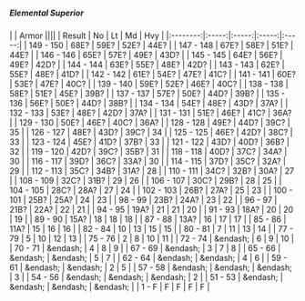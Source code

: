 ##### Elemental Superior

|      | Armor ||||
| Result | No | Lt | Md | Hvy |
|:--------:|:-----:|:-----:|:-----:|:-----:|
| 149 - 150 | 68E? | 59E? | 52E? | 44E? |
| 147 - 148 | 67E? | 58E? | 51E? | 44E? |
| 146 - 146 | 65E? | 57E? | 49E? | 43D? |
| 145 - 145 | 64E? | 56E? | 49E? | 42D? |
| 144 - 144 | 63E? | 55E? | 48E? | 42D? |
| 143 - 143 | 62E? | 55E? | 48E? | 41D? |
| 142 - 142 | 61E? | 54E? | 47E? | 41C? |
| 141 - 141 | 60E? | 53E? | 47E? | 40C? |
| 139 - 140 | 59E? | 52E? | 46E? | 40C? |
| 138 - 138 | 58E? | 51E? | 45E? | 39B? |
| 137 - 137 | 57E? | 50E? | 44D? | 39B? |
| 135 - 136 | 56E? | 50E? | 44D? | 38B? |
| 134 - 134 | 54E? | 48E? | 43D? | 37A? |
| 132 - 133 | 53E? | 48E? | 42D? | 37A? |
| 131 - 131 | 51E? | 46E? | 41C? | 36A? |
| 129 - 130 | 50E? | 46E? | 40C? | 36A? |
| 128 - 128 | 49E? | 44D? | 39C? | 35 |
| 126 - 127 | 48E? | 43D? | 39C? | 34 |
| 125 - 125 | 46E? | 42D? | 38C? | 33 |
| 123 - 124 | 45E? | 41D? | 37B? | 33 |
| 121 - 122 | 43D? | 40D? | 36B? | 32 |
| 119 - 120 | 42D? | 39C? | 35B? | 31 |
| 118 - 118 | 40D? | 37C? | 34A? | 30 |
| 116 - 117 | 39D? | 36C? | 33A? | 30 |
| 114 - 115 | 37D? | 35C? | 32A? | 29 |
| 112 - 113 | 35C? | 34B? | 31A? | 28 |
| 110 - 111 | 34C? | 32B? | 30A? | 27 |
| 108 - 109 | 32C? | 31B? | 29 | 26 |
| 106 - 107 | 30C? | 29B? | 28 | 25 |
| 104 - 105 | 28C? | 28A? | 27 | 24 |
| 102 - 103 | 26B? | 27A? | 25 | 23 |
| 100 - 101 | 25B? | 25A? | 24 | 23 |
| 98 - 99 | 23B? | 24A? | 23 | 22 |
| 96 - 97 | 21B? | 22A? | 22 | 21 |
| 94 - 95 | 19A? | 21 | 21 | 20 |
| 91 - 93 | 18A? | 20 | 20 | 19 |
| 89 - 90 | 15A? | 18 | 18 | 18 |
| 87 - 88 | 13A? | 16 | 17 | 17 |
| 85 - 86 | 11A? | 15 | 16 | 16 |
| 82 - 84 | 10 | 13 | 15 | 15 |
| 80 - 81 | 7 | 11 | 13 | 14 |
| 77 - 79 | 5 | 10 | 12 | 13 |
| 75 - 76 | 2 | 8 | 10 | 11 |
| 72 - 74 | &endash;  | 6 | 9 | 10 |
| 70 - 71 | &endash;  | 4 | 8 | 9 |
| 67 - 69 | &endash;  | 3 | 7 | 8 |
| 65 - 66 | &endash;  | &endash;  | 5 | 7 |
| 62 - 64 | &endash;  | &endash;  | 4 | 6 |
| 59 - 61 | &endash;  | &endash;  | 2 | 5 |
| 57 - 58 | &endash;  | &endash;  | &endash;  | 3 |
| 54 - 56 | &endash;  | &endash;  | &endash;  | 2 |
| 51 - 53 | &endash;  | &endash;  | &endash;  | &endash;  |
| 1 - F | F | F | F | F |
